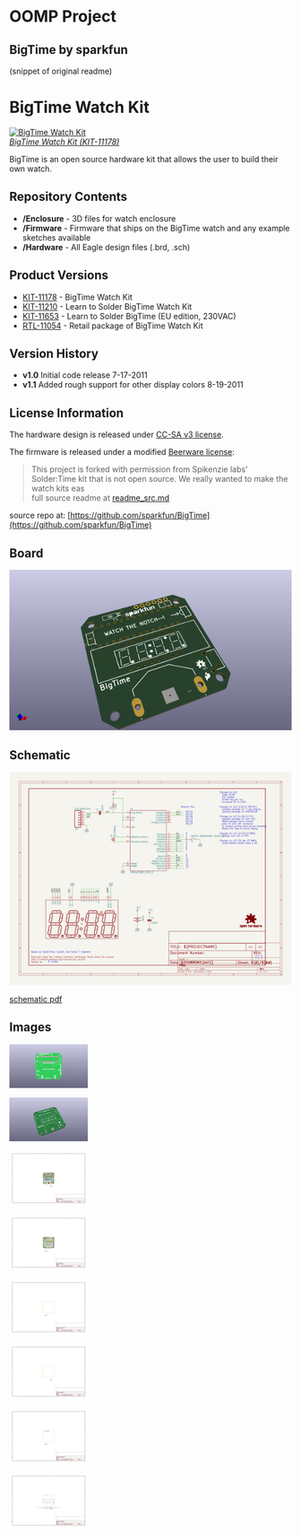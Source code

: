 # OOMP Project  
## BigTime  by sparkfun  
  
(snippet of original readme)  
  
BigTime Watch Kit  
=================  
  
[![BigTime Watch Kit](https://dlnmh9ip6v2uc.cloudfront.net/images/products/1/1/1/7/8/Watch-01-Working\(Pathed\)_medium.jpg)    
*BigTime Watch Kit (KIT-11178)*](https://www.sparkfun.com/products/11178)  
  
BigTime is an open source hardware kit that allows the user to build their own watch.  
  
Repository Contents  
-------------------  
* **/Enclosure** - 3D files for watch enclosure  
* **/Firmware** - Firmware that ships on the BigTime watch and any example sketches available  
* **/Hardware** - All Eagle design files (.brd, .sch)  
  
Product Versions  
----------------  
* [KIT-11178](https://www.sparkfun.com/products/11178) - BigTime Watch Kit  
* [KIT-11210](https://www.sparkfun.com/products/11210) - Learn to Solder BigTime Watch Kit  
* [KIT-11653](https://www.sparkfun.com/products/11653) - Learn to Solder BigTime (EU edition, 230VAC)  
* [RTL-11054](https://www.sparkfun.com/products/11054) - Retail package of BigTime Watch Kit  
  
Version History  
---------------  
* **v1.0** Initial code release 7-17-2011  
* **v1.1** Added rough support for other display colors 8-19-2011  
  
License Information  
-------------------  
The hardware design is released under [CC-SA v3 license](http://creativecommons.org/licenses/by-sa/3.0/us/).    
  
The firmware is released under a modified [Beerware license](http://en.wikipedia.org/wiki/Beerware):    
> This project is forked with permission from Spikenzie labs' Solder:Time kit that is not open source. We really wanted to make the watch kits eas  
  full source readme at [readme_src.md](readme_src.md)  
  
source repo at: [https://github.com/sparkfun/BigTime](https://github.com/sparkfun/BigTime)  
## Board  
  
[![working_3d.png](working_3d_600.png)](working_3d.png)  
## Schematic  
  
[![working_schematic.png](working_schematic_600.png)](working_schematic.png)  
  
[schematic pdf](working_schematic.pdf)  
## Images  
  
[![working_3D_bottom.png](working_3D_bottom_140.png)](working_3D_bottom.png)  
  
[![working_3D_top.png](working_3D_top_140.png)](working_3D_top.png)  
  
[![working_assembly_page_01.png](working_assembly_page_01_140.png)](working_assembly_page_01.png)  
  
[![working_assembly_page_02.png](working_assembly_page_02_140.png)](working_assembly_page_02.png)  
  
[![working_assembly_page_03.png](working_assembly_page_03_140.png)](working_assembly_page_03.png)  
  
[![working_assembly_page_04.png](working_assembly_page_04_140.png)](working_assembly_page_04.png)  
  
[![working_assembly_page_05.png](working_assembly_page_05_140.png)](working_assembly_page_05.png)  
  
[![working_assembly_page_06.png](working_assembly_page_06_140.png)](working_assembly_page_06.png)  
